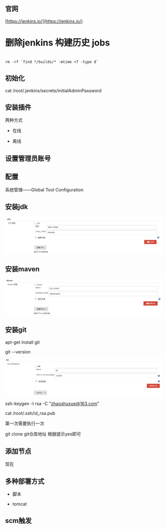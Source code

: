 ## 官网

[https://jenkins.io/](https://jenkins.io/)


# 删除jenkins 构建历史 jobs

```

rm -rf `find */builds/* -mtime +7 -type d`

```


## 初始化

cat /root/.jenkins/secrets/initialAdminPassword



## 安装插件

两种方式

- 在线

- 离线 

## 设置管理员账号

## 配置

系统管理——Global Tool Configuration

## 安装jdk

![jenkins_jdk配置](jenkins_jdk.png)

## 安装maven

![jenkins_maven配置](jenkins_maven.png)

## 安装git

apt-get install git

git --version

![jenkins_git配置](jenkins_git.png)


ssh-keygen -t rsa -C "zhaoshuxue@163.com" 

cat /root/.ssh/id_rsa.pub

第一次需要执行一次

git clone git仓库地址
根据提示yes即可



## 添加节点

现在


## 多种部署方式

- 脚本

- tomcat

## scm触发


